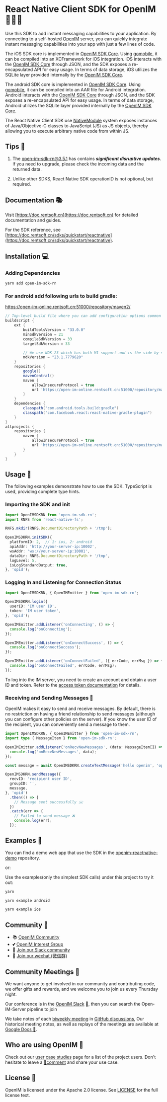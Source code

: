 # React Native Client SDK for OpenIM 👨‍💻💬

Use this SDK to add instant messaging capabilities to your application. By connecting to a self-hosted [OpenIM](https://www.openim.io) server, you can quickly integrate instant messaging capabilities into your app with just a few lines of code.

The iOS SDK core is implemented in [OpenIM SDK Core](https://github.com/openimsdk/openim-sdk-core). Using [gomobile](https://github.com/golang/mobile), it can be compiled into an XCFramework for iOS integration. iOS interacts with the [OpenIM SDK Core](https://github.com/openimsdk/openim-sdk-core) through JSON, and the SDK exposes a re-encapsulated API for easy usage. In terms of data storage, iOS utilizes the SQLite layer provided internally by the [OpenIM SDK Core](https://github.com/openimsdk/openim-sdk-core).

The android SDK core is implemented in [OpenIM SDK Core](https://github.com/openimsdk/openim-sdk-core). Using [gomobile](https://github.com/golang/mobile), it can be compiled into an AAR file for Android integration. Android interacts with the [OpenIM SDK Core](https://github.com/openimsdk/openim-sdk-core) through JSON, and the SDK exposes a re-encapsulated API for easy usage. In terms of data storage, Android utilizes the SQLite layer provided internally by the [OpenIM SDK Core](https://github.com/openimsdk/openim-sdk-core).

The React Native Client SDK use [NativeModule](https://reactnative.dev/docs/native-modules-intro) system exposes instances of Java/Objective-C classes to JavaScript (JS) as JS objects, thereby allowing you to execute arbitrary native code from within JS.

## Tips 🔔

1. The open-im-sdk-rn@3.5.1 has contains ***significant disruptive updates***. If you need to upgrade, please check the incoming data and the returned data.

2. Unlike other SDKS, React Native SDK operationID is not optional, but required.

## Documentation 📚

Visit [https://doc.rentsoft.cn](https://doc.rentsoft.cn) for detailed documentation and guides.

For the SDK reference, see [https://doc.rentsoft.cn/sdks/quickstart/reactnative](https://doc.rentsoft.cn/sdks/quickstart/reactnative).

## Installation 💻

### Adding Dependencies

```sh
yarn add open-im-sdk-rn
```

### For android add following urls to build gradle:

https://open-im-online.rentsoft.cn:51000/repository/maven2/

```gradle
// Top-level build file where you can add configuration options common to all sub-projects/modules.
buildscript {
    ext {
        buildToolsVersion = "33.0.0"
        minSdkVersion = 21
        compileSdkVersion = 33
        targetSdkVersion = 33

        // We use NDK 23 which has both M1 support and is the side-by-side NDK version from AGP.
        ndkVersion = "23.1.7779620"
    }
    repositories {
        google()
        mavenCentral()
        maven {
            allowInsecureProtocol = true
            url 'https://open-im-online.rentsoft.cn:51000/repository/maven2/'
        }
    }
    dependencies {
        classpath("com.android.tools.build:gradle")
        classpath("com.facebook.react:react-native-gradle-plugin")
    }
}
allprojects {
    repositories {
        maven {
            allowInsecureProtocol = true
            url 'https://open-im-online.rentsoft.cn:51000/repository/maven2/'
        }
    }
}
```

## Usage 🚀

The following examples demonstrate how to use the SDK. TypeScript is used, providing complete type hints.

### Importing the SDK and init

```typescript
import OpenIMSDKRN from 'open-im-sdk-rn';
import RNFS from 'react-native-fs';

RNFS.mkdir(RNFS.DocumentDirectoryPath + '/tmp');

OpenIMSDKRN.initSDK({
  platformID: 2,  // 1: ios, 2: android
  apiAddr: 'http://your-server-ip:10002',
  wsAddr: 'ws://your-server-ip:10001',
  dataDir: RNFS.DocumentDirectoryPath + '/tmp',
  logLevel: 5,
  isLogStandardOutput: true,
}, 'opid');
```

### Logging In and Listening for Connection Status

```typescript
import OpenIMSDKRN, { OpenIMEmitter } from 'open-im-sdk-rn';

OpenIMSDKRN.login({
  userID: 'IM user ID',
  token: 'IM user token',
}, 'opid');

OpenIMEmitter.addListener('onConnecting', () => {
  console.log('onConnecting');
});

OpenIMEmitter.addListener('onConnectSuccess', () => {
  console.log('onConnectSuccess');
});

OpenIMEmitter.addListener('onConnectFailed', ({ errCode, errMsg }) => {
  console.log('onConnectFailed', errCode, errMsg);
});
```

To log into the IM server, you need to create an account and obtain a user ID and token. Refer to the [access token documentation](https://doc.rentsoft.cn/restapi/userManagement/userRegister) for details.

### Receiving and Sending Messages 💬

OpenIM makes it easy to send and receive messages. By default, there is no restriction on having a friend relationship to send messages (although you can configure other policies on the server). If you know the user ID of the recipient, you can conveniently send a message to them.

```typescript
import OpenIMSDKRN, { OpenIMEmitter } from 'open-im-sdk-rn';
import type { MessageItem } from 'open-im-sdk-rn';

OpenIMEmitter.addListener('onRecvNewMessages', (data: MessageItem[]) => {
  console.log('onRecvNewMessages', data);
});

const message = await OpenIMSDKRN.createTextMessage('hello openim', 'opid');

OpenIMSDKRN.sendMessage({
  recvID: 'recipient user ID',
  groupID: '',
  message,
}, 'opid')
  .then(() => {
    // Message sent successfully ✉️
  })
  .catch(err => {
    // Failed to send message ❌
    console.log(err);
  });
```

## Examples 🌟

You can find a demo web app that use the SDK in the [openim-reactnative-demo](https://github.com/openimsdk/openim-reactnative-demo) repository.

or:

Use the examples(only the simplest SDK calls) under this project to try it out:

```sh
yarn

yarn example android

yarn example ios
```

## Community :busts_in_silhouette:

- 📚 [OpenIM Community](https://github.com/OpenIMSDK/community)
- 💕 [OpenIM Interest Group](https://github.com/Openim-sigs)
- 🚀 [Join our Slack community](https://join.slack.com/t/openimsdk/shared_invite/zt-22720d66b-o_FvKxMTGXtcnnnHiMqe9Q)
- :eyes: [Join our wechat (微信群)](https://openim-1253691595.cos.ap-nanjing.myqcloud.com/WechatIMG20.jpeg)

## Community Meetings :calendar:

We want anyone to get involved in our community and contributing code, we offer gifts and rewards, and we welcome you to join us every Thursday night.

Our conference is in the [OpenIM Slack](https://join.slack.com/t/openimsdk/shared_invite/zt-22720d66b-o_FvKxMTGXtcnnnHiMqe9Q) 🎯, then you can search the Open-IM-Server pipeline to join

We take notes of each [biweekly meeting](https://github.com/orgs/OpenIMSDK/discussions/categories/meeting) in [GitHub discussions](https://github.com/openimsdk/open-im-server/discussions/categories/meeting), Our historical meeting notes, as well as replays of the meetings are available at [Google Docs :bookmark_tabs:](https://docs.google.com/document/d/1nx8MDpuG74NASx081JcCpxPgDITNTpIIos0DS6Vr9GU/edit?usp=sharing).

## Who are using OpenIM :eyes:

Check out our [user case studies](https://github.com/OpenIMSDK/community/blob/main/ADOPTERS.md) page for a list of the project users. Don't hesitate to leave a [📝comment](https://github.com/openimsdk/open-im-server/issues/379) and share your use case.

## License :page_facing_up:

OpenIM is licensed under the Apache 2.0 license. See [LICENSE](https://github.com/openimsdk/open-im-server/tree/main/LICENSE) for the full license text.
